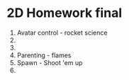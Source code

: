# 2D Homework final
1. Avatar control - rocket science
2.
3.
4. Parenting - flames
5. Spawn - Shoot \'em up
6. 
